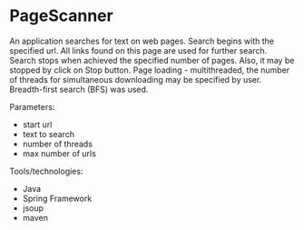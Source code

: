 # PageScanner

An application searches for text on web pages.
Search begins with the specified url. All links found on this page are used for further search.
Search stops when achieved the specified number of pages. Also, it may be stopped by click on Stop button.
Page loading - multithreaded, the number of threads for simultaneous downloading may be specified by user.
Breadth-first search (BFS) was used.

Parameters:
- start url
- text to search
- number of threads
- max number of urls

Tools/technologies:
- Java
- Spring Framework
- jsoup
- maven
